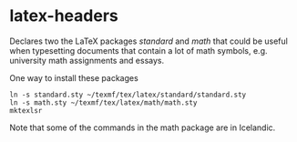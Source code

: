 latex-headers
=============

Declares two the LaTeX packages _standard_ and _math_ that could be useful when typesetting documents that contain a lot of math symbols, e.g. university math assignments and essays.

One way to install these packages

    ln -s standard.sty ~/texmf/tex/latex/standard/standard.sty
    ln -s math.sty ~/texmf/tex/latex/math/math.sty
    mktexlsr

Note that some of the commands in the math package are in Icelandic.
